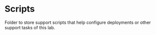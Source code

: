 # Scripts

Folder to store support scripts that help configure deployments or other support tasks of this lab.
